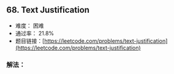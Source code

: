## 68. Text Justification


- 难度： 困难
- 通过率： 21.8%
- 题目链接：[https://leetcode.com/problems/text-justification](https://leetcode.com/problems/text-justification)



### 解法：